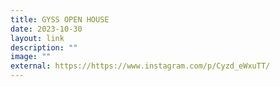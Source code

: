```yaml
---
title: GYSS OPEN HOUSE
date: 2023-10-30
layout: link
description: ""
image: ""
external: https://https://www.instagram.com/p/Cyzd_eWxuTT/
---
```

